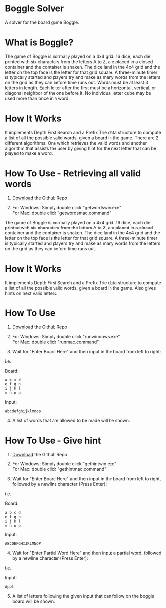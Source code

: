 # Boggle Solver

A solver for the board game Boggle.

# What is Boggle?

The game of Boggle is normally played on a 4x4 grid. 16 dice, each die printed with six characters from the letters A to Z, are placed in a closed container and the container is shaken. The dice land in the 4x4 grid and the letter on the top face is the letter for that grid square. A three-minute timer is typically started and players try and make as many words from the letters on the grid as they can before time runs out. Words must be at least 3 letters in length. Each letter after the first must be a horizontal, vertical, or diagonal neighbor of the one before it. No individual letter cube may be used more than once in a word.

# How It Works
It implements Depth First Search and a Prefix Trie data structure to compute a list of all the possible valid words, given a board in the game. There are 2 different algorithms. One which retrieves the valid words and another algorithm that assists the user by giving hint for the next letter that can be played to make a word.

# How To Use - Retrieving all valid words

1. [Download](https://github.com/taiyo-s/Boggle-Solver) the Github Repo

2. For Windows: Simply double click "getwordswin.exe"  
For Mac: double click "getwordsmac.command"

The game of Boggle is normally played on a 4x4 grid. 16 dice, each die printed with six characters from the letters A to Z, are placed in a closed container and the container is shaken. The dice land in the 4x4 grid and the letter on the top face is the letter for that grid square. A three-minute timer is typically started and players try and make as many words from the letters on the grid as they can before time runs out.

# How It Works
It implements Depth First Search and a Prefix Trie data structure to compute a list of all the possible valid words, given a board in the game. Also gives hints on next valid letters.


# How To Use

1. [Download](https://github.com/taiyo-s/Boggle-Solver) the Github Repo

2. For Windows: Simply double click "runwindows.exe"  
For Mac: double click "runmac.command"

3. Wait for "Enter Board Here" and then input in the board from left to right:

i.e. 

Board:
      
	a b c d      
    e f g h
    i j k l
    m n o p

Input:

	abcdefghijklmnop

4. A list of words that are allowed to be made will be shown.

# How To Use - Give hint

1. [Download](https://github.com/taiyo-s/Boggle-Solver) the Github Repo

2. For Windows: Simply double click "gethintwin.exe"  
For Mac: double click "gethintmac.command"

3. Wait for "Enter Board Here" and then input in the board from left to right, followed by a newline character (Press Enter):

i.e. 

Board:
      
	a b c d      
    e f g h
    i j k l
    m n o p

Input:

	ABCDEFGHIJKLMNOP

4. Wait for "Enter Partial Word Here" and then input a partial word, followed by a newline character (Press Enter):

i.e. 

Input:

	Appl

5. A list of letters following the given input that can follow on the boggle board will be shown.
  
